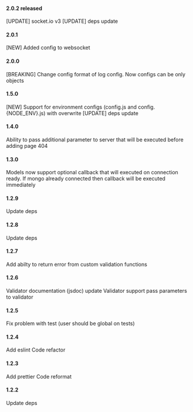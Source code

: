 #### 2.0.2 released
[UPDATE] socket.io v3
[UPDATE] deps update

#### 2.0.1
[NEW] Added config to websocket

#### 2.0.0
[BREAKING] Change config format of log config. Now configs can be only objects

#### 1.5.0
[NEW] Support for environment configs (config.js and config.{NODE_ENV}.js) with overwrite
[UPDATE] deps update

#### 1.4.0
Ability to pass additional parameter to server that will be executed before adding page 404

#### 1.3.0
Models now support optional callback that will executed on connection ready. If mongo already connected then callback will be executed immediately 

#### 1.2.9
Update deps 

#### 1.2.8
Update deps 

#### 1.2.7
Add abilty to return error from custom validation functions

#### 1.2.6
Validator documentation (jsdoc) update
Validator support pass parameters to validator

#### 1.2.5
Fix problem with test (user should be global on tests)

#### 1.2.4 
Add eslint
Code refactor

#### 1.2.3
Add prettier
Code reformat

#### 1.2.2
Update deps
